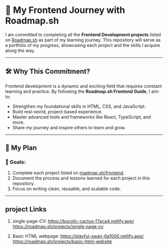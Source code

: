 # 🚀 My Frontend Journey with Roadmap.sh

I am committed to completing all the **Frontend Development projects** listed on [Roadmap.sh](https://roadmap.sh/frontend) as part of my learning journey. This repository will serve as a portfolio of my progress, showcasing each project and the skills I acquire along the way.

---

## 🛠️ Why This Commitment?

Frontend development is a dynamic and exciting field that requires constant learning and practice. By following the **Roadmap.sh Frontend Guide**, I aim to:
- Strengthen my foundational skills in HTML, CSS, and JavaScript.
- Build real-world, project-based experience.
- Master advanced tools and frameworks like React, TypeScript, and more.
- Share my journey and inspire others to learn and grow.

---

## 📅 My Plan
### 📌 Goals:
1. Complete each project listed on [roadmap.sh/frontend](https://roadmap.sh/frontend).
2. Document the process and lessons learned for each project in this repository.
3. Focus on writing clean, reusable, and scalable code.

---
## project Links
1) single-page-CV: https://bucolic-cactus-f7aca4.netlify.app/
                   https://roadmap.sh/projects/single-page-cv

2) Basic HTML webpage: https://playful-swan-6a1000.netlify.app/
                       https://roadmap.sh/projects/basic-html-website
